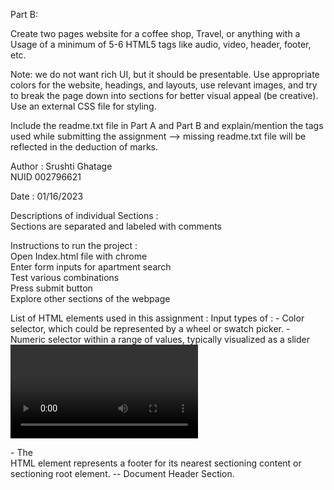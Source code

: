 Part B:

Create two pages website for a coffee shop, Travel, or anything with a Usage of a minimum of 5-6 HTML5 tags like audio, video, header, footer, etc.

Note: we do not want rich UI, but it should be presentable. Use appropriate colors for the website, headings, and layouts, use relevant images, and try to break the page down into sections for better visual appeal (be creative). Use an external CSS file for styling.

Include the readme.txt file in Part A and Part B and explain/mention the tags used while submitting the assignment --> missing readme.txt file will be reflected in the deduction of marks.



Author : Srushti Ghatage   
         NUID 002796621   

Date : 01/16/2023   

Descriptions of individual Sections :   
Sections are separated and labeled with comments    

Instructions to run the project :  
Open Index.html file with chrome   
Enter form inputs for apartment search      
Test various combinations   
Press submit button  
Explore other sections of the webpage  
  

List of HTML elements used in this assignment : 
Input types of : 
<color> - Color selector, which could be represented by a wheel or swatch picker. 
<range> - Numeric selector within a range of values, typically visualized as a slider
<video> - Defines a video
<footer> - The <footer> HTML element represents a footer for its nearest sectioning content or sectioning root element.  
  <head> --  Document Header Section.     
 <title> -- Page title, shown in tabs, Must be precise and meaningful.    
 <body> -- Document Body Section--contains all the contents of an HTML document,there can be only one body tag in a document.       
 <div> -- Element is the generic container for flow content.   
 <section> -- Element represents a generic standalone section of a document.    
 <picture> -- The <picture> HTML element contains zero or more <source> elements and one <img> element to offer alternative versions of an image for different display/device scenarios.  
 <article> -- The <article> HTML element represents a self-contained composition in a document. 
 <a> -- The <a> HTML element (or anchor element), with its href attribute, creates a hyperlink to web pages, files, email addresses, locations in the same page, or anything else a URL can address.  
 <img> -- The <img> HTML element embeds an image into the document.   
 <source> -- The <source> HTML element specifies multiple media resources for the <picture>, the <audio> element, or the <video> element.    
 <p> -- The <p> HTML element represents a paragraph. Paragraphs are usually represented in visual media as blocks of text separated from adjacent blocks by blank lines.    
 <label> -- The <label> HTML element represents a caption for an item in a user interface.   
 <input> -- The <input> HTML element is used to create interactive controls for web-based forms in order to accept data from the user; a wide variety of types of input data.      
 <button> -- The <button> HTML element represents a clickable button, used to submit forms or anywhere in a document for accessible, standard button functionality.   
 <form> -- The <form> HTML element represents a document section containing interactive controls for submitting information.    
